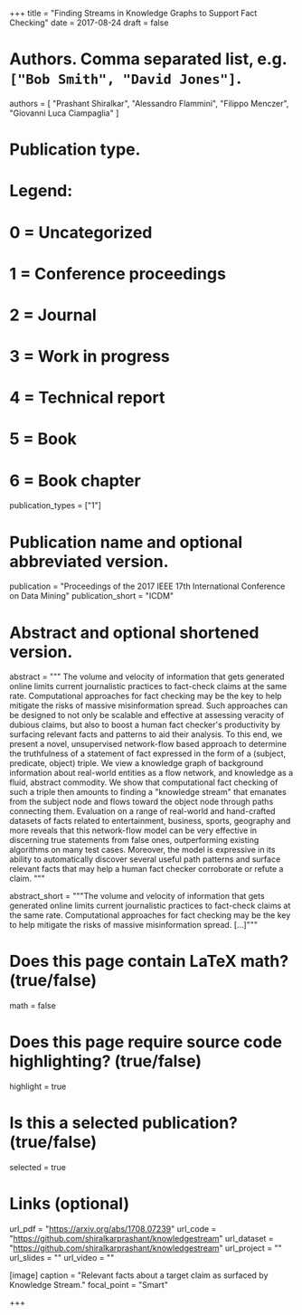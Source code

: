 +++
title = "Finding Streams in Knowledge Graphs to Support Fact Checking"
date = 2017-08-24
draft = false

# Authors. Comma separated list, e.g. `["Bob Smith", "David Jones"]`.
authors = [
    "Prashant Shiralkar",
    "Alessandro Flammini",
    "Filippo Menczer",
    "Giovanni Luca Ciampaglia"
]

# Publication type.
# Legend:
# 0 = Uncategorized
# 1 = Conference proceedings
# 2 = Journal
# 3 = Work in progress
# 4 = Technical report
# 5 = Book
# 6 = Book chapter
publication_types = ["1"]

# Publication name and optional abbreviated version.
publication = "Proceedings of the 2017 IEEE 17th International Conference on Data Mining"
publication_short = "ICDM"

# Abstract and optional shortened version.
abstract = """ The volume and velocity of information that gets generated
online limits current journalistic practices to fact-check claims at the
same rate. Computational approaches for fact checking may be the key to
help mitigate the risks of massive misinformation spread. Such approaches
can be designed to not only be scalable and effective at assessing veracity
of dubious claims, but also to boost a human fact checker's productivity by
surfacing relevant facts and patterns to aid their analysis. To this end,
we present a novel, unsupervised network-flow based approach to determine
the truthfulness of a statement of fact expressed in the form of a
(subject, predicate, object) triple. We view a knowledge graph of
background information about real-world entities as a flow network, and
knowledge as a fluid, abstract commodity. We show that computational fact
checking of such a triple then amounts to finding a "knowledge stream" that
emanates from the subject node and flows toward the object node through
paths connecting them. Evaluation on a range of real-world and hand-crafted
datasets of facts related to entertainment, business, sports, geography and
more reveals that this network-flow model can be very effective in
discerning true statements from false ones, outperforming existing
algorithms on many test cases. Moreover, the model is expressive in its
ability to automatically discover several useful path patterns and surface
relevant facts that may help a human fact checker corroborate or refute a
claim. """

abstract_short = """The volume and velocity of information that gets generated
online limits current journalistic practices to fact-check claims at the
same rate. Computational approaches for fact checking may be the key to
help mitigate the risks of massive misinformation spread. [...]"""

# Does this page contain LaTeX math? (true/false)
math = false

# Does this page require source code highlighting? (true/false)
highlight = true

# Is this a selected publication? (true/false)
selected = true

# Links (optional)
url_pdf = "https://arxiv.org/abs/1708.07239"
url_code = "https://github.com/shiralkarprashant/knowledgestream"
url_dataset = "https://github.com/shiralkarprashant/knowledgestream"
url_project = ""
url_slides = ""
url_video = ""

[image]
  caption = "Relevant facts about a target claim as surfaced by Knowledge Stream."
  focal_point = "Smart"

+++
